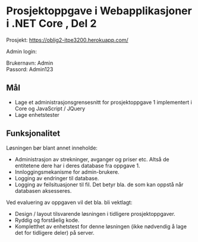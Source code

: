 # Prosjektoppgave i Webapplikasjoner i .NET Core , Del 2

Prosjekt: https://oblig2-itpe3200.herokuapp.com/

Admin login:

Brukernavn: Admin<br>
Passord: Admin123

## Mål
* Lage et administrasjonsgrensesnitt for prosjektoppgave 1 implementert i Core og JavaScript / JQuery
* Lage  enhetstester

## Funksjonalitet
Løsningen bør blant annet inneholde:
* Administrasjon av strekninger,  avganger og priser  etc.  Altså de entitetene dere har i deres database fra oppgave 1.
* Innloggingsmekanisme for admin-brukere.
* Logging av endringer til database.
* Logging av feilsituasjoner til fil. Det betyr bla. de som kan oppstå når databasen aksesseres.

Ved evaluering av oppgaven vil det bla. bli vektlagt:
* Design / layout tilsvarende løsningen i tidligere prosjektoppgaver.
* Ryddig og forståelig kode.
* Kompletthet av enhetstest for denne løsningen (ikke nødvendig å lage det for tidligere deler) på server.
